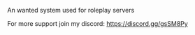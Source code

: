 An wanted system used for roleplay servers

For more support join my discord:  https://discord.gg/gsSM8Py
